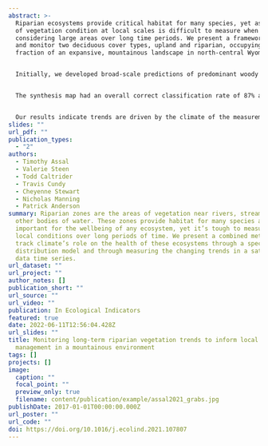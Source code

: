 ```yaml
---
abstract: >-
  Riparian ecosystems provide critical habitat for many species, yet assessment
  of vegetation condition at local scales is difficult to measure when
  considering large areas over long time periods. We present a framework to map
  and monitor two deciduous cover types, upland and riparian, occupying a small
  fraction of an expansive, mountainous landscape in north-central Wyoming. 


  Initially, we developed broad-scale predictions of predominant woody vegetation types by integrating Landsat data into species distribution models and combining subsequent outputs into a synthesis map. Then, we evaluated a 35-year Landsat time series (1985–2019) using the Mann-Kendall test to identify significant trends in the condition of upland and riparian deciduous vegetation and assessed the rate and direction of change using the Theil-Sen estimator. Finally, we used plot level data to assess the utility of the framework to detect bottom-up controls (ungulate browse pressure and management actions) on vegetation condition. 


  The synthesis map had an overall correct classification rate of 87% and field data indicated deciduous vegetation within 45 m of coniferous forest faces increased pressure of conifer expansion. The trend assessment identified consistent patterns operating at the landscape scale across both upland and riparian deciduous vegetation; a predominant greening trend was observed for 12 years followed by a 9-year browning trend, before switching back to a greening trend for the last 13 years of the study. 


  Our results indicate trends are driven by the climate of the measurement period at the landscape scale. Although we did not find conclusive evidence to establish a strong link between browse pressure and satellite data, we highlight examples where prevailing trends can be overridden by local disturbance or management intervention. This framework is transferable to other understudied riparian environments throughout western North America to provide insight on ecohydrological processes and assess global and local stressors across broad spatiotemporal scales.
slides: ""
url_pdf: ""
publication_types:
  - "2"
authors:
  - Timothy Assal
  - Valerie Steen
  - Todd Caltrider
  - Travis Cundy
  - Cheyenne Stewart
  - Nicholas Manning
  - Patrick Anderson
summary: Riparian zones are the areas of vegetation near rivers, streams, and
  other bodies of water. These zones provide habitat for many species and are
  important for the wellbeing of any ecosystem, yet it’s tough to measure their
  local conditions over long periods of time. We present a combined method to
  track climate’s role on the health of these ecosystems through a species
  distribution model and through measuring the changing trends in a satellite
  data time series.
url_dataset: ""
url_project: ""
author_notes: []
publication_short: ""
url_source: ""
url_video: ""
publication: In Ecological Indicators
featured: true
date: 2022-06-11T12:56:04.428Z
url_slides: ""
title: Monitoring long-term riparian vegetation trends to inform local habitat
  management in a mountainous environment
tags: []
projects: []
image:
  caption: ""
  focal_point: ""
  preview_only: true
  filename: content/publication/example/assal2021_grabs.jpg
publishDate: 2017-01-01T00:00:00.000Z
url_poster: ""
url_code: ""
doi: https://doi.org/10.1016/j.ecolind.2021.107807
---
```

